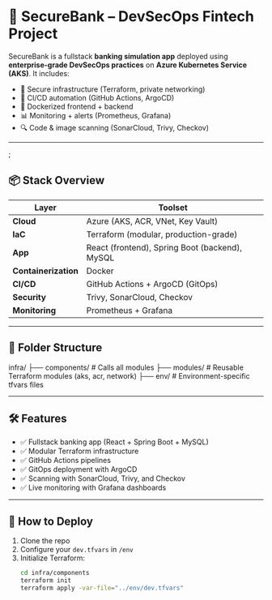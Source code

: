# 🚀 SecureBank – DevSecOps Fintech Project

SecureBank is a fullstack **banking simulation app** deployed using **enterprise-grade DevSecOps practices** on **Azure Kubernetes Service (AKS)**. It includes:

- 🔐 Secure infrastructure (Terraform, private networking)
- 🚀 CI/CD automation (GitHub Actions, ArgoCD)
- 🐳 Dockerized frontend + backend
- 📊 Monitoring + alerts (Prometheus, Grafana)
- 🔍 Code & image scanning (SonarCloud, Trivy, Checkov)

---

;
## 📦 Stack Overview

| Layer              | Toolset                                 |
|-------------------|------------------------------------------|
| **Cloud**          | Azure (AKS, ACR, VNet, Key Vault)        |
| **IaC**            | Terraform (modular, production-grade)    |
| **App**            | React (frontend), Spring Boot (backend), MySQL |
| **Containerization** | Docker                                 |
| **CI/CD**          | GitHub Actions + ArgoCD (GitOps)         |
| **Security**       | Trivy, SonarCloud, Checkov               |
| **Monitoring**     | Prometheus + Grafana                     |

---

## 🧱 Folder Structure

infra/
├── components/ # Calls all modules
├── modules/ # Reusable Terraform modules (aks, acr, network)
├── env/ # Environment-specific tfvars files


---

## 🛠️ Features

- ✅ Fullstack banking app (React + Spring Boot + MySQL)
- ✅ Modular Terraform infrastructure
- ✅ GitHub Actions pipelines
- ✅ GitOps deployment with ArgoCD
- ✅ Scanning with SonarCloud, Trivy, and Checkov
- ✅ Live monitoring with Grafana dashboards

---

## 🚀 How to Deploy

1. Clone the repo
2. Configure your `dev.tfvars` in `/env`
3. Initialize Terraform:
   ```bash
   cd infra/components
   terraform init
   terraform apply -var-file="../env/dev.tfvars"
